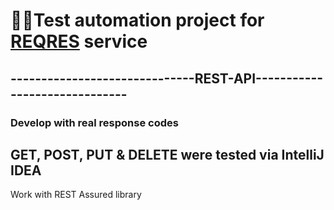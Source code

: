 # :woman_technologist:Test automation project for [REQRES]([https://www.mzta.ru/](https://reqres.in/)) service
##  ------------------------------REST-API------------------------------
### Develop with real response codes
## GET, POST, PUT & DELETE were tested via IntelliJ IDEA
Work with REST Assured library

